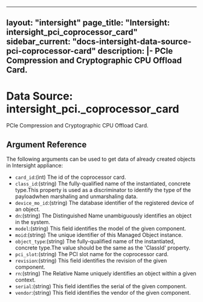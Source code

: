 
---
layout: "intersight"
page_title: "Intersight: intersight_pci_coprocessor_card"
sidebar_current: "docs-intersight-data-source-pci-coprocessor-card"
description: |-
PCIe Compression and Cryptographic CPU Offload Card.
---

# Data Source: intersight_pci._coprocessor_card
PCIe Compression and Cryptographic CPU Offload Card.
## Argument Reference
The following arguments can be used to get data of already created objects in Intersight appliance:
* `card_id`:(int) The id of the coprocessor card. 
* `class_id`:(string) The fully-qualified name of the instantiated, concrete type.This property is used as a discriminator to identify the type of the payloadwhen marshaling and unmarshaling data. 
* `device_mo_id`:(string) The database identifier of the registered device of an object. 
* `dn`:(string) The Distinguished Name unambiguously identifies an object in the system. 
* `model`:(string) This field identifies the model of the given component. 
* `moid`:(string) The unique identifier of this Managed Object instance. 
* `object_type`:(string) The fully-qualified name of the instantiated, concrete type.The value should be the same as the 'ClassId' property. 
* `pci_slot`:(string) The PCI slot name for the coprocessor card. 
* `revision`:(string) This field identifies the revision of the given component. 
* `rn`:(string) The Relative Name uniquely identifies an object within a given context. 
* `serial`:(string) This field identifies the serial of the given component. 
* `vendor`:(string) This field identifies the vendor of the given component. 
